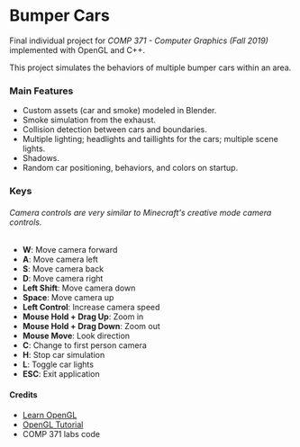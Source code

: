 # Bumper Cars
Final individual project for *COMP 371 - Computer Graphics (Fall 2019)* implemented with OpenGL and C++.

This project simulates the behaviors of multiple bumper cars within an area.

### Main Features
- Custom assets (car and smoke) modeled in Blender.
- Smoke simulation from the exhaust.
- Collision detection between cars and boundaries.
- Multiple lighting; headlights and taillights for the cars; multiple scene lights.
- Shadows.
- Random car positioning, behaviors, and colors on startup.

### Keys
###### *Camera controls are very similar to Minecraft's creative mode camera controls.*
 - **W**: Move camera forward
 - **A**: Move camera left
 - **S**: Move camera back
 - **D**: Move camera right
 - **Left Shift**: Move camera down
 - **Space**: Move camera up
 - **Left Control**: Increase camera speed
 - **Mouse Hold + Drag Up**: Zoom in
 - **Mouse Hold + Drag Down**: Zoom out
 - **Mouse Move**: Look direction
 - **C**: Change to first person camera
 - **H**: Stop car simulation
 - **L**: Toggle car lights
 - **ESC**: Exit application

#### Credits
- [Learn OpenGL](https://learnopengl.com/)
- [OpenGL Tutorial](https://www.opengl-tutorial.org/)
- COMP 371 labs code
